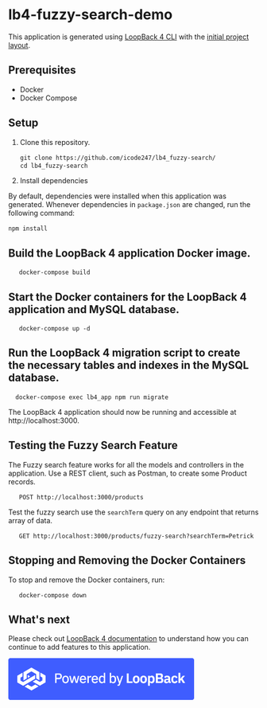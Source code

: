 # lb4-fuzzy-search-demo

This application is generated using [LoopBack 4 CLI](https://loopback.io/doc/en/lb4/Command-line-interface.html) with the
[initial project layout](https://loopback.io/doc/en/lb4/Loopback-application-layout.html).

## Prerequisites

- Docker
- Docker Compose

## Setup

1. Clone this repository.


       git clone https://github.com/icode247/lb4_fuzzy-search/
       cd lb4_fuzzy-search

2. Install dependencies

By default, dependencies were installed when this application was generated.
Whenever dependencies in `package.json` are changed, run the following command:

```sh
npm install
```

## Build the LoopBack 4 application Docker image.

       docker-compose build
       
       
## Start the Docker containers for the LoopBack 4 application and MySQL database.

       docker-compose up -d
       
## Run the LoopBack 4 migration script to create the necessary tables and indexes in the MySQL database.

      docker-compose exec lb4_app npm run migrate
      
The LoopBack 4 application should now be running and accessible at http://localhost:3000.

## Testing the Fuzzy Search Feature
The Fuzzy search feature works for all the models and controllers in the application.
Use a REST client, such as Postman, to create some Product records.

       POST http://localhost:3000/products
       
Test the fuzzy search use the `searchTerm` query on any endpoint that returns array of data.

       GET http://localhost:3000/products/fuzzy-search?searchTerm=Petrick
       
## Stopping and Removing the Docker Containers
To stop and remove the Docker containers, run:


       docker-compose down
       

## What's next

Please check out [LoopBack 4 documentation](https://loopback.io/doc/en/lb4/) to
understand how you can continue to add features to this application.

[![LoopBack](https://github.com/loopbackio/loopback-next/raw/master/docs/site/imgs/branding/Powered-by-LoopBack-Badge-(blue)-@2x.png)](http://loopback.io/)
